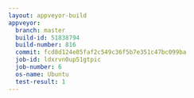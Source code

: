 ```yaml
---
layout: appveyor-build
appveyor:
  branch: master
  build-id: 51838794
  build-number: 816
  commit: fcd8d124e85faf2c549c36f5b7e351c47bc099ba
  job-id: ldxrvn0up51gtpic
  job-number: 6
  os-name: Ubuntu
  test-result: 1
---
```

